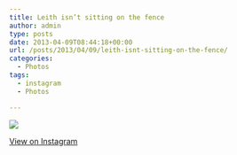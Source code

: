 ```yaml
---
title: Leith isn’t sitting on the fence
author: admin
type: posts
date: 2013-04-09T08:44:18+00:00
url: /posts/2013/04/09/leith-isnt-sitting-on-the-fence/
categories:
  - Photos
tags:
  - instagram
  - Photos

---
```

![][1]

<p class="view-instagram">
  <a href="http://instagram.com/p/X4LJ9hKlqd/">View on Instagram</a>
</p>

 [1]: https://lobban.org/wordpress//HLIC/c3405705d86fddba7f714530bb1eea2c.jpg